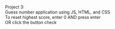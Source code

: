 Project 3: <br>
Guess number application using JS, HTML, and CSS <br>
To reset highest score, enter 0 AND press enter <br>
OR click the button check

